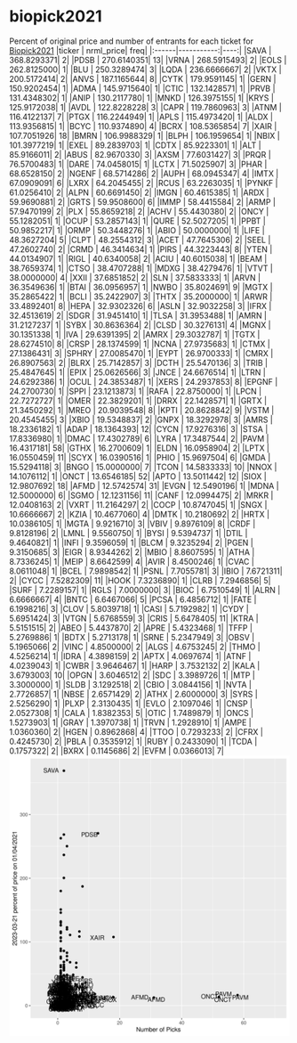 # biopick2021
Percent of original price and number of entrants for each ticket for [Biopick2021](https://twitter.com/hashtag/Biopick2021)
|ticker |  nrml_price| freq|
|:------|-----------:|----:|
|SAVA   | 368.8293371|    2|
|PDSB   | 270.6140351|   13|
|VRNA   | 268.5915493|    2|
|EOLS   | 262.8125000|    1|
|BLU    | 250.3289474|    3|
|LQDA   | 236.6666667|    2|
|VKTX   | 200.5172414|    2|
|ANVS   | 187.1165644|    8|
|CYTK   | 179.9591145|    1|
|GERN   | 150.9202454|    1|
|ADMA   | 145.9715640|    1|
|CTIC   | 132.1428571|    1|
|PRVB   | 131.4348302|    1|
|ANIP   | 130.2117780|    1|
|MNKD   | 126.3975155|    1|
|KRYS   | 125.9172038|    1|
|AVDL   | 122.8228228|    3|
|CAPR   | 119.7860963|    3|
|ATNM   | 116.4122137|    7|
|PTGX   | 116.2244949|    1|
|APLS   | 115.4973420|    1|
|ALDX   | 113.9356815|    1|
|BCYC   | 110.9374890|    4|
|BCRX   | 108.5365854|    7|
|XAIR   | 107.7051926|   18|
|BMRN   | 106.9988329|    1|
|BLPH   | 106.1959654|    1|
|NBIX   | 101.3977219|    1|
|EXEL   |  89.2839703|    1|
|CDTX   |  85.9223301|    1|
|ALT    |  85.9166011|    2|
|ABUS   |  82.9670330|    3|
|AXSM   |  77.6031427|    3|
|PRQR   |  76.5700483|    1|
|DARE   |  74.0458015|    1|
|LCTX   |  71.5025907|    3|
|PHAR   |  68.6528150|    2|
|NGENF  |  68.5714286|    2|
|AUPH   |  68.0945347|    4|
|IMTX   |  67.0909091|    6|
|LXRX   |  64.2045455|    2|
|RCUS   |  63.2263035|    1|
|PYNKF  |  61.0256410|    2|
|ALPN   |  60.6691450|    2|
|IMGN   |  60.4615385|    1|
|ARDX   |  59.9690881|    2|
|GRTS   |  59.9508600|    6|
|IMMP   |  58.4415584|    2|
|ARMP   |  57.9470199|    2|
|PLX    |  55.8659218|    2|
|ACHV   |  55.4430380|    2|
|ONCY   |  55.1282051|    1|
|OCUP   |  53.2857143|    1|
|QURE   |  52.5027205|    1|
|PPBT   |  50.9852217|    1|
|ORMP   |  50.3448276|    1|
|ABIO   |  50.0000000|    1|
|LIFE   |  48.3627204|    5|
|CLPT   |  48.2554312|    3|
|ACET   |  47.7645306|    2|
|SEEL   |  47.2602740|    2|
|CRMD   |  46.3414634|    1|
|PIRS   |  44.3223443|    8|
|YTEN   |  44.0134907|    1|
|RIGL   |  40.6340058|    2|
|ACIU   |  40.6015038|    1|
|BEAM   |  38.7659374|    1|
|CTSO   |  38.4707288|    1|
|MDXG   |  38.4279476|    1|
|VTVT   |  38.0000000|    4|
|XXII   |  37.6851852|    2|
|SLN    |  37.5833333|    1|
|ARVN   |  36.3549636|    1|
|BTAI   |  36.0956957|    1|
|NWBO   |  35.8024691|    9|
|MGTX   |  35.2865422|    1|
|BCLI   |  35.2422907|    3|
|THTX   |  35.2000000|    1|
|ARWR   |  33.4892401|    8|
|HEPA   |  32.9302326|    6|
|ASLN   |  32.9032258|    3|
|IFRX   |  32.4513619|    2|
|SDGR   |  31.9451410|    1|
|TLSA   |  31.3953488|    1|
|AMRN   |  31.2127237|    1|
|SYBX   |  30.8636364|    2|
|CLSD   |  30.3276131|    4|
|MGNX   |  30.1351338|    1|
|IVA    |  29.6391395|    2|
|AMRX   |  29.3032787|    1|
|TGTX   |  28.6274510|    8|
|CRSP   |  28.1374599|    1|
|NCNA   |  27.9735683|    1|
|CTMX   |  27.1386431|    3|
|SPHRY  |  27.0085470|    1|
|EYPT   |  26.9700333|    1|
|CMRX   |  26.8907563|    2|
|BLRX   |  25.7142857|    3|
|DCTH   |  25.5470136|    3|
|TRIB   |  25.4847645|    1|
|EPIX   |  25.0626566|    3|
|JNCE   |  24.6676514|    1|
|LTRN   |  24.6292386|    1|
|OCUL   |  24.3853487|    1|
|XERS   |  24.2937853|    8|
|EPGNF  |  24.2700730|    1|
|SPPI   |  23.1213873|    1|
|RAFA   |  22.8750000|    1|
|LPCN   |  22.7272727|    1|
|OMER   |  22.3829201|    1|
|DRRX   |  22.1428571|    1|
|GRTX   |  21.3450292|    1|
|MREO   |  20.9039548|    8|
|KPTI   |  20.8628842|    9|
|VSTM   |  20.4545455|    3|
|XBIO   |  19.5348837|    2|
|GNPX   |  18.3292978|    3|
|AMRS   |  18.2336182|    1|
|ADAP   |  18.1364393|   12|
|CYCN   |  17.9276316|    3|
|STSA   |  17.8336980|    1|
|DMAC   |  17.4302789|    6|
|LYRA   |  17.3487544|    2|
|PAVM   |  16.4317181|   58|
|GTHX   |  16.2700609|    1|
|ELDN   |  16.0958904|    2|
|LPTX   |  16.0550459|   11|
|SCYX   |  16.0390516|    1|
|PHIO   |  15.9697504|    6|
|GMDA   |  15.5294118|    3|
|BNGO   |  15.0000000|    7|
|TCON   |  14.5833333|   10|
|NNOX   |  14.1076112|    1|
|ONCT   |  13.6546185|   52|
|APTO   |  13.5011442|   12|
|SIOX   |  12.9807692|   18|
|AFMD   |  12.5742574|   31|
|EVGN   |  12.5490196|    1|
|MDNA   |  12.5000000|    6|
|SGMO   |  12.1231156|   11|
|CANF   |  12.0994475|    2|
|MRKR   |  12.0408163|    2|
|VXRT   |  11.2164297|    2|
|COCP   |  10.8747045|    1|
|SNGX   |  10.6666667|    2|
|KZIA   |  10.4677060|    4|
|DMTK   |  10.2180692|    2|
|HRTX   |  10.0386105|    1|
|MGTA   |   9.9216710|    3|
|VBIV   |   9.8976109|    8|
|CRDF   |   9.8128196|    2|
|LMNL   |   9.5560750|    1|
|BYSI   |   9.5394737|    1|
|DTIL   |   9.4640821|    1|
|INFI   |   9.3596059|    1|
|BLCM   |   9.3235294|    2|
|PGEN   |   9.3150685|    3|
|EIGR   |   8.9344262|    2|
|MBIO   |   8.8607595|    1|
|ATHA   |   8.7336245|    1|
|MEIP   |   8.6642599|    4|
|AVIR   |   8.4500246|    1|
|CVAC   |   8.0611048|    1|
|BCEL   |   7.9898542|    1|
|PSNL   |   7.7055781|    3|
|IBIO   |   7.6721311|    2|
|CYCC   |   7.5282309|   11|
|HOOK   |   7.3236890|    1|
|CLRB   |   7.2946856|    5|
|SURF   |   7.2289157|    1|
|RGLS   |   7.0000000|    3|
|BIOC   |   6.7510549|    1|
|ALRN   |   6.6666667|    4|
|BNTC   |   6.6467066|    5|
|PCSA   |   6.4856712|    1|
|FATE   |   6.1998216|    3|
|CLOV   |   5.8039718|    1|
|CASI   |   5.7192982|    1|
|CYDY   |   5.6951424|    3|
|VTGN   |   5.6768559|    3|
|CRIS   |   5.6478405|   11|
|KTRA   |   5.5151515|    2|
|ABEO   |   5.4437870|    2|
|APRE   |   5.4323468|    1|
|TFFP   |   5.2769886|    1|
|BDTX   |   5.2713178|    1|
|SRNE   |   5.2347949|    3|
|OBSV   |   5.1965066|    2|
|VINC   |   4.8500000|    2|
|ALGS   |   4.6753245|    2|
|THMO   |   4.5256214|    1|
|IDRA   |   4.3898159|    2|
|APTX   |   4.0697674|    1|
|ATNF   |   4.0239043|    1|
|CWBR   |   3.9646467|    1|
|HARP   |   3.7532132|    2|
|KALA   |   3.6793003|   10|
|OPGN   |   3.6046512|    2|
|SDC    |   3.3989726|    1|
|MTP    |   3.3000000|    1|
|SLDB   |   3.1292518|    2|
|CBIO   |   3.0844156|    1|
|NVTA   |   2.7726857|    1|
|NBSE   |   2.6571429|    2|
|ATHX   |   2.6000000|    3|
|SYRS   |   2.5256290|    1|
|PLXP   |   2.3130435|    1|
|EVLO   |   2.1097046|    1|
|CNSP   |   2.0527308|    1|
|CALA   |   1.8382353|    5|
|OTIC   |   1.7489879|    1|
|ONCS   |   1.5273903|    1|
|GRAY   |   1.3970738|    1|
|TRVN   |   1.2928910|    1|
|AMPE   |   1.0360360|    2|
|HGEN   |   0.8962868|    4|
|TTOO   |   0.7293233|    2|
|CFRX   |   0.4245730|    2|
|PBLA   |   0.3535912|    1|
|RUBY   |   0.2433090|    1|
|TCDA   |   0.1757322|    2|
|BXRX   |   0.1145686|    2|
|EVFM   |   0.0366013|    7|
![retvspicks](biopicks.png?raw=true)

